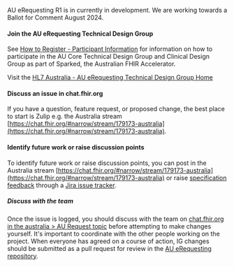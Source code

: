 <div class="note-to-contributors" markdown="1">

AU eRequesting R1 is in currently in development. We are working towards a Ballot for Comment August 2024.

#### Join the AU eRequesting Technical Design Group

See [How to Register - Participant Information](https://confluence.csiro.au/display/FHIR/How+to+Register+-+Participant+Information) for information on how to participate in the AU Core Technical Design Group and Clinical Design Group as part of Sparked, the Australian FHIR Accelerator. 

Visit the [HL7 Australia - AU eRequesting Technical Design Group Home](https://confluence.hl7.org/display/HAFWG/HL7+Australia+-+AU+eRequesting+Technical+Design+Group+Home)

#### Discuss an issue in chat.fhir.org

If you have a question, feature request, or proposed change, the best place to start is Zulip e.g. the Australia stream [https://chat.fhir.org/#narrow/stream/179173-australia](https://chat.fhir.org/#narrow/stream/179173-australia).

#### Identify future work or raise discussion points

To identify future work or raise discussion points, you can post in the Australia stream [https://chat.fhir.org/#narrow/stream/179173-australia](https://chat.fhir.org/#narrow/stream/179173-australia) or raise [specification feedback](https://confluence.hl7.org/display/HL7/Specification+Feedback) through a [Jira issue tracker](https://jira.hl7.org/issues/?filter=21325).


##### Discuss with the team

Once the issue is logged, you should discuss with the team on [chat.fhir.org in the australia > AU Request topic](https://chat.fhir.org/#narrow/stream/179173-australia/topic/AU.20eRequest) before attempting to make changes yourself. It's important to coordinate with the other people working on the project. When everyone has agreed on a course of action, IG changes should be submitted as a pull request for review in the [AU eRequesting repository](https://github.com/hl7au/au-fhir-erequesting).  
</div>

